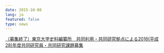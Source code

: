 ```yaml
---
date: 2015-10-08
lang: ja
featured: false
type: news
---
```

<a href="/collaboration/kyoten/kyoten-koubo_h28.html" target="_blank">（募集終了）東京大学史料編纂所　共同利用・共同研究拠点による2016(平成28)年度共同研究員・共同研究課題募集</a>
